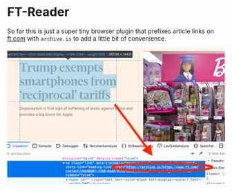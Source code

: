 # FT-Reader

So far this is just a super tiny browser plugin that prefixes article links on [ft.com](https://www.ft.com) with `archive.is` to add a little bit of convenience.

![Link prefixing](./assets/screenshot_explanation.png)
